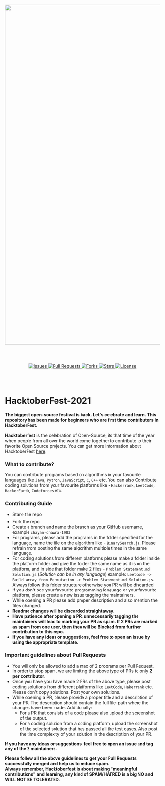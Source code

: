 <p align="center">
  <img src="https://user-images.githubusercontent.com/55481820/135609022-e42622f8-5c7b-43d7-90e0-fab61d9b39b3.png" width="1100"/>
</p>
<br/>
<br/>

<p align = "center">
  <a href="https://github.com/chayan-chawra-1903/HacktoberFest-2021/issues">
    <img alt="Issues" src="https://img.shields.io/github/issues/chayan-chawra-1903/HacktoberFest-2021?color=%23f5425d">
  </a>
  
  <a href="https://github.com/chayan-chawra-1903/HacktoberFest-2021/pulls">
    <img alt="Pull Requests" src="https://img.shields.io/github/issues-pr/chayan-chawra-1903/HacktoberFest-2021?color=3a55de">
  </a>
  
  <a href="#">
    <img alt="Forks" src="https://img.shields.io/github/forks/chayan-chawra-1903/HacktoberFest-2021">
  </a>
  
  <a href="#">
    <img alt="Stars" src="https://img.shields.io/github/stars/chayan-chawra-1903/HacktoberFest-2021?color=db920b">
  </a>
  
  <a href="https://github.com/chayan-chawra-1903/HacktoberFest-2021/blob/main/LICENSE">
    <img alt="License" src="https://img.shields.io/github/license/chayan-chawra-1903/HacktoberFest-2021">
  </a> 
</p>

<br/>
<br/>

# HacktoberFest-2021
**The biggest open-source festival is back. Let's celebrate and learn. This repository has been made for beginners who are first time contributers in HacktoberFest.**<br/>
<br/>
**Hacktoberfest** is the celebration of Open-Source, its that time of the year when people from all over the world come together to contribute to their favorite Open Source projects. You can get more information about HacktoberFest [here](https://hacktoberfest.digitalocean.com/).
### What to contribute?
You can contribute programs based on algorithms in your favourite languages like `Java`, `Python`, `JavaScript`, `C`, `C++` etc. You can also Contribute coding solutions from your favourite platforms like - `Hackerrank`, `LeetCode`, `HackerEarth`, `Codeforces` etc.


### Contributing Guide
* Star⭐ the repo
* Fork the repo
* Create a branch and name the branch as your GitHub username, example `chayan-chawra-1903`
* For programs, please add the programs in the folder specified for the language, name the file on the algorithm like - `BinarySearch.js`. Please refrain from posting the same algorithm multiple times in the same language.
* For coding solutions from different platforms please make a folder inside the platform folder and give the folder the same name as it is on the platform, and in side that folder make 2 files - `Problem Statement.md` `Solution.js` (*Solution can be in any language*)
example:
`Leetcode -> Build array from Permutation -> Problem Statement.md Solution.js`. Always follow this folder structure otherwise you PR will be discarded
* If you don't see your favourite programming language or your favourite platform, please create a new issue tagging the maintainers.
* While opening a PR please add proper description and also mention the files changed.
* **Readme changes will be discarded straightaway.**
* **Have patience after opening a PR, unnecessarily tagging the maintainers will lead to marking your PR as spam. If 2 PRs are marked as spam from one user, then they will be Blocked from further contribution to this repo.**
* **If you have any ideas or suggestions, feel free to open an issue by using the appropriate template.**

### Important guidelines about Pull Requests
* You will only be allowed to add a max of 2 programs per Pull Request.
* In order to stop spam, we are limiting the above type of PRs to only **2 per contributor**.
* Once you have you have made 2 PRs of the above type, please post coding solutions from different platforms like `LeetCode`, `Hakerrank` etc. Please don't copy solutions. Post your own solutions.
* While opening a PR, please provide a proper title and a description of your PR. The description should contain the full file-path where the changes have been made. Additionally:
    * For a PR that consists of a code please also upload the screenshot of the output.
    * For a coding solution from a coding platform, upload the screenshot of the selected solution that has passed all the test cases. Also post the time complexity of your solution in the description of your PR.

**If you have any ideas or suggestions, feel free to open an issue and tag any of the 2 maintainers.**

**Please follow all the above guidelines to get your Pull Requests successfully merged and help us to reduce spam.**
<br/>
**Always remember, Hacktoberfest is about making "meaningful contributions" and learning, any kind of SPAM/HATRED is a big NO and WILL NOT BE TOLERATED.**
